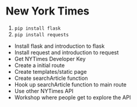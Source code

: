 New York Times
=====================

1) ```pip install flask```
2) ```pip install requests```

- Install flask and introduction to flask
- Install request and introduction to request
- Get NYTimes Developer Key
- Create a initial route
- Create templates/static page
- Create searchArticle function
- Hook up searchArticle function to main route
- Use other NYTimes API
- Workshop where people get to explore the API